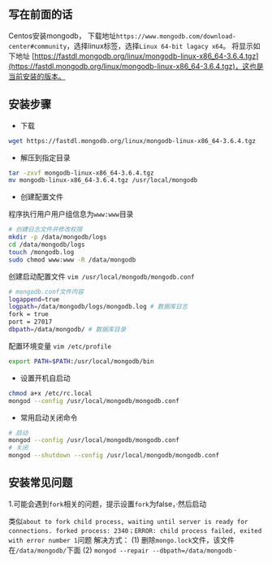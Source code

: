 ## 写在前面的话

Centos安装mongodb， 下载地址`https://www.mongodb.com/download-center#community`，选择linux标签，选择`Linux 64-bit lagacy x64`。
将显示如下地址 [https://fastdl.mongodb.org/linux/mongodb-linux-x86_64-3.6.4.tgz](https://fastdl.mongodb.org/linux/mongodb-linux-x86_64-3.6.4.tgz)，这也是当前安装的版本。

## 安装步骤

- 下载
```sh
wget https://fastdl.mongodb.org/linux/mongodb-linux-x86_64-3.6.4.tgz
```
- 解压到指定目录
```sh
tar -zxvf mongodb-linux-x86_64-3.6.4.tgz
mv mongodb-linux-x86_64-3.6.4.tgz /usr/local/mongodb
```
- 创建配置文件

程序执行用户用户组信息为`www:www`目录
```sh
# 创建日志文件并修改权限
mkdir -p /data/mongodb/logs
cd /data/mongodb/logs
touch /mongodb.log
sudo chmod www:www -R /data/mongodb
```

创建启动配置文件 `vim /usr/local/mongodb/mongodb.conf`
```sh
# mongodb.conf文件内容
logappend=true
logpath=/data/mongodb/logs/mongodb.log # 数据库日志
fork = true
port = 27017
dbpath=/data/mongodb/ # 数据库目录
```

配置环境变量 `vim /etc/profile`
```sh
export PATH=$PATH:/usr/local/mongodb/bin
```

- 设置开机自启动
```sh
chmod a+x /etc/rc.local
mongod --config /usr/local/mongodb/mongodb.conf
```

- 常用启动关闭命令
```sh
# 启动
mongod --config /usr/local/mongodb/mongodb.conf
# 关闭
mongod --shutdown --config /usr/local/mongodb/mongodb.conf
```

## 安装常见问题

1.可能会遇到`fork`相关的问题，提示设置`fork`为false，·然后启动

类似`about to fork child process, waiting until server is ready for connections. forked process: 2340；ERROR: child process failed, exited with error number 1`问题
解决方式：
(1) 删除`mongo.lock`文件，该文件在`/data/mongodb/`下面
(2) `mongod --repair --dbpath=/data/mongodb`
·
